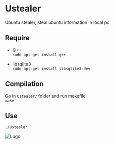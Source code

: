 # Ustealer
Ubuntu stealer, steal ubuntu information in local pc

## Require
- G++  
`sudo apt-get install g++`

- libsqlite3  
`sudo apt-get install libsqlite3-dev`
## Compilation
Go in `Ustealer/` folder and run makefile  
`make`

## Use
`./Ustealer`


![Logo](http://i.imgur.com/Vjhj5uE.png)
